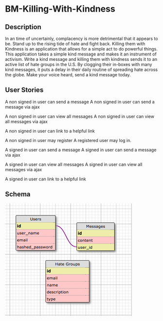 # BM-Killing-With-Kindness

## Description 
In an time of uncertainly, complacency is more detrimental that it appears to be. Stand up to the rising tide of hate and fight back. Killing them with Kindness is an application that allows for a simple act to do powerful things. This application takes a simple kind message and makes it an instrument of activism. Write a kind message and killing them with kindness sends it to an active list of hate groups in the U.S. By clogging their in-boxes with many kind messages, it puts a delay in their daily routine of spreading hate across the globe. Make your voice heard, send a kind message today.   

## User Stories 
A non signed in user can send a message 
A non signed in user can send a message via ajax

A non signed in user can view all messages 
A non signed in user can view all messages via ajax 

A non signed in user can link to a helpful link 

A non signed in user may register 
A registered user may log in. 

A signed in user can send a message 
A signed in user can send a message via ajax

A signed in user can view all messages 
A signed in user can view all messages via ajax

A signed in user can link to a helpful link 


## Schema 

![alt text](https://raw.githubusercontent.com/dandanthedevman/BM-Killing-With-Kindness/master/Scehma%20.jpg)